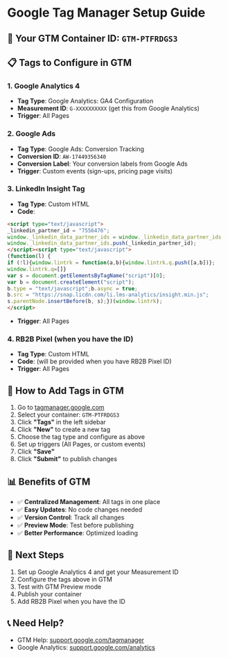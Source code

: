 # Google Tag Manager Setup Guide

## 🎯 Your GTM Container ID: `GTM-PTFRDGS3`

## 📋 Tags to Configure in GTM

### 1. Google Analytics 4
- **Tag Type**: Google Analytics: GA4 Configuration
- **Measurement ID**: `G-XXXXXXXXXX` (get this from Google Analytics)
- **Trigger**: All Pages

### 2. Google Ads
- **Tag Type**: Google Ads: Conversion Tracking
- **Conversion ID**: `AW-17449356340`
- **Conversion Label**: Your conversion labels from Google Ads
- **Trigger**: Custom events (sign-ups, pricing page visits)

### 3. LinkedIn Insight Tag
- **Tag Type**: Custom HTML
- **Code**:
```html
<script type="text/javascript">
_linkedin_partner_id = "7556476";
window._linkedin_data_partner_ids = window._linkedin_data_partner_ids || [];
window._linkedin_data_partner_ids.push(_linkedin_partner_id);
</script><script type="text/javascript">
(function(l) {
if (!l){window.lintrk = function(a,b){window.lintrk.q.push([a,b])};
window.lintrk.q=[]}
var s = document.getElementsByTagName("script")[0];
var b = document.createElement("script");
b.type = "text/javascript";b.async = true;
b.src = "https://snap.licdn.com/li.lms-analytics/insight.min.js";
s.parentNode.insertBefore(b, s);})(window.lintrk);
</script>
```
- **Trigger**: All Pages

### 4. RB2B Pixel (when you have the ID)
- **Tag Type**: Custom HTML
- **Code**: (will be provided when you have RB2B Pixel ID)
- **Trigger**: All Pages

## 🔧 How to Add Tags in GTM

1. Go to [tagmanager.google.com](https://tagmanager.google.com)
2. Select your container: `GTM-PTFRDGS3`
3. Click **"Tags"** in the left sidebar
4. Click **"New"** to create a new tag
5. Choose the tag type and configure as above
6. Set up triggers (All Pages, or custom events)
7. Click **"Save"**
8. Click **"Submit"** to publish changes

## 📊 Benefits of GTM

- ✅ **Centralized Management**: All tags in one place
- ✅ **Easy Updates**: No code changes needed
- ✅ **Version Control**: Track all changes
- ✅ **Preview Mode**: Test before publishing
- ✅ **Better Performance**: Optimized loading

## 🚀 Next Steps

1. Set up Google Analytics 4 and get your Measurement ID
2. Configure the tags above in GTM
3. Test with GTM Preview mode
4. Publish your container
5. Add RB2B Pixel when you have the ID

## 📞 Need Help?

- GTM Help: [support.google.com/tagmanager](https://support.google.com/tagmanager)
- Google Analytics: [support.google.com/analytics](https://support.google.com/analytics) 